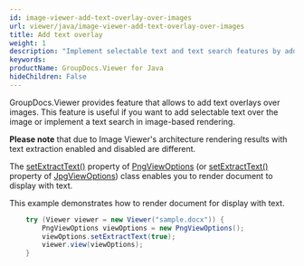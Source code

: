 ```yaml
---
id: image-viewer-add-text-overlay-over-images
url: viewer/java/image-viewer-add-text-overlay-over-images
title: Add text overlay
weight: 1
description: "Implement selectable text and text search features by adding text overlay over document page images with GroupDocs.Viewer component."
keywords: 
productName: GroupDocs.Viewer for Java
hideChildren: False
---
```

GroupDocs.Viewer provides feature that allows to add text overlays over images. This feature is useful if you want to add selectable text over the image or implement a text search in image-based rendering.

**Please note** that due to Image Viewer's architecture rendering results with text extraction enabled and disabled are different.

The [setExtractText()](https://apireference.groupdocs.com/viewer/java/com.groupdocs.viewer.options/PngViewOptions#setExtractText(boolean)) property of [PngViewOptions](https://apireference.groupdocs.com/viewer/java/com.groupdocs.viewer.options/PngViewOptions) (or [setExtractText()](https://apireference.groupdocs.com/viewer/java/com.groupdocs.viewer.options/JpgViewOptions#setExtractText(boolean)) property of [JpgViewOptions](https://apireference.groupdocs.com/viewer/java/com.groupdocs.viewer.options/JpgViewOptions)) class enables you to render document to display with text.

This example demonstrates how to render document for display with text.

```java
    try (Viewer viewer = new Viewer("sample.docx")) {
        PngViewOptions viewOptions = new PngViewOptions();
        viewOptions.setExtractText(true);
        viewer.view(viewOptions);
    }
```
